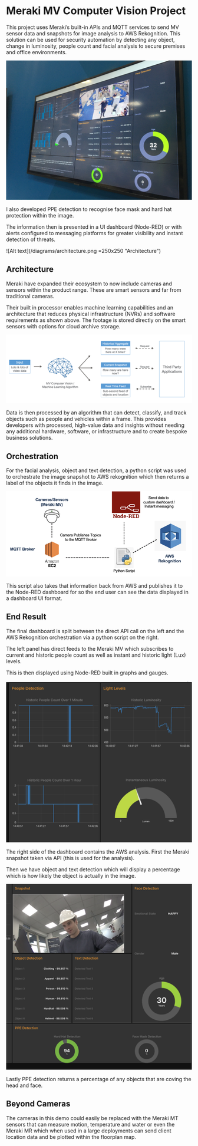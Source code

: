 # Meraki MV Computer Vision Project

This project uses Meraki’s built-in APIs and MQTT services to send MV sensor data and snapshots for image analysis to AWS Rekognition. This solution can be used for security automation by detecting any object, change in luminosity, people count and facial analysis to secure premises and office environments. 

 ![Alt text](/diagrams/dashboard.png "UI Dashboard")

I also developed PPE detection to recognise face mask and hard hat protection within the image.

The information then is presented in a UI dashboard (Node-RED) or with alerts configured to messaging platforms for greater visibility and instant detection of threats.

![Alt text](/diagrams/architecture.png =250x250 "Architecture")

## Architecture

Meraki have expanded their ecosystem to now include cameras and sensors within the product range. These are smart sensors and far from traditional cameras. 

Their built in processor enables machine learning capabilities and an architecture that reduces physical infrastructure (NVRs) and software requirements as shown above. The footage is stored directly on the smart sensors with options for cloud archive storage. 


![Alt text](/diagrams/architecure_2.png?raw=true "Architecture")

Data is then processed by an algorithm that can detect, classify, and track objects such as people and vehicles within a frame. This provides developers with processed, high-value data and insights without needing any additional hardware, software, or infrastructure and to create bespoke business solutions.


## Orchestration

For the facial analysis, object and text detection, a python script was used to orchestrate the image snapshot to AWS rekognition which then returns a label of the objects it finds in the image. 


![Alt text](/diagrams/orchestration.png?raw=true "Orchestration")

This script also takes that information back from AWS and publishes it to the Node-RED dashboard for so the end user can see the data displayed in a dashboard UI format.


## End Result

The final dashboard is split between the direct API call on the left and the AWS Rekognition orchestration via a python script on the right.

The left panel has direct feeds to the Meraki MV which subscribes to current and historic people count as well as instant and historic light (Lux) levels.

This is then displayed using Node-RED built in graphs and gauges. 

![Alt text](/diagrams/end_result.png "UI Display")

The right side of the dashboard contains the AWS analysis. First the Meraki snapshot taken via API (this is used for the analysis).

Then we have object and text detection which will display a percentage which is how likely the object is actually in the image.

![Alt text](/diagrams/end_result_2.png "PPE Detection")

Lastly PPE detection returns a percentage of any objects that are coving the head and face.

## Beyond Cameras

The cameras in this demo could easily be replaced with the Meraki MT sensors that can measure motion, temperature and water or even the Meraki MR which when used in a large deployments can send client location data and be plotted within the floorplan map. 
